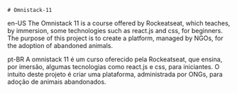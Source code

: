 	# Omnistack-11

en-US	The Omnistack 11 is a course offered by Rockeatseat, which teaches, by immersion, some technologies such as react.js and css, for beginners. 
	The purpose of this project is to create a platform, managed by NGOs, for the adoption of abandoned animals.

pt-BR	A omnistack 11 é um curso oferecido pela Rockeatseat, que ensina, por imersão, algumas tecnologias como react.js e css, para iniciantes. 
	O intuito deste projeto é criar uma plataforma, administrada por ONGs,  para adoção de animais abandonados.

